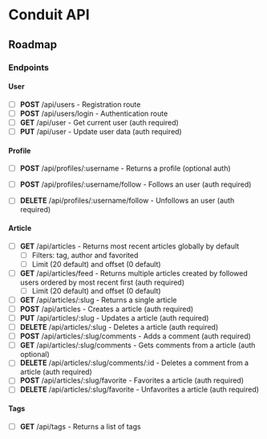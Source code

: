 # Conduit API

## Roadmap

### Endpoints

#### User

- [ ] **POST** /api/users - Registration route
- [ ] **POST** /api/users/login - Authentication route
- [ ] **GET** /api/user - Get current user (auth required)
- [ ] **PUT** /api/user - Update user data (auth required)

#### Profile

- [ ] **POST** /api/profiles/:username - Returns a profile (optional auth)
- [ ] **POST** /api/profiles/:username/follow - Follows an user (auth required)
- [ ] **DELETE** /api/profiles/:username/follow - Unfollows an user (auth required)


#### Article

- [ ] **GET** /api/articles - Returns most recent articles globally by default
  - [ ] Filters: tag, author and favorited
  - [ ] Limit (20 default) and offset (0 default)
- [ ] **GET** /api/articles/feed - Returns multiple articles created by followed users ordered by most recent first (auth required)
  - [ ] Limit (20 default) and offset (0 default)
- [ ] **GET** /api/articles/:slug - Returns a single article
- [ ] **POST** /api/articles - Creates a article (auth required)
- [ ] **PUT** /api/articles/:slug - Updates a article (auth required)
- [ ] **DELETE** /api/articles/:slug - Deletes a article (auth required)
- [ ] **POST** /api/articles/:slug/comments - Adds a comment (auth required)
- [ ] **GET** /api/articles/:slug/comments  - Gets comments from a article (auth optional)
- [ ] **DELETE** /api/articles/:slug/comments/:id - Deletes a comment from a article (auth required)
- [ ] **POST** /api/articles/:slug/favorite - Favorites a article (auth required)
- [ ] **DELETE** /api/articles/:slug/favorite - Unfavorites a article (auth required)

#### Tags

- [ ] **GET** /api/tags - Returns a list of tags